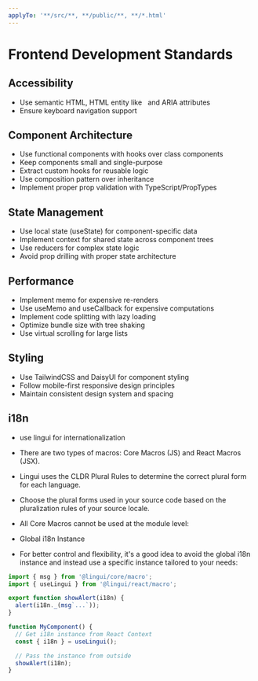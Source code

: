 ```yaml
---
applyTo: '**/src/**, **/public/**, **/*.html'
---
```


# Frontend Development Standards

## Accessibility

- Use semantic HTML, HTML entity like &nbsp; and ARIA attributes
- Ensure keyboard navigation support

## Component Architecture

- Use functional components with hooks over class components
- Keep components small and single-purpose
- Extract custom hooks for reusable logic
- Use composition pattern over inheritance
- Implement proper prop validation with TypeScript/PropTypes

## State Management

- Use local state (useState) for component-specific data
- Implement context for shared state across component trees
- Use reducers for complex state logic
- Avoid prop drilling with proper state architecture

## Performance

- Implement memo for expensive re-renders
- Use useMemo and useCallback for expensive computations
- Implement code splitting with lazy loading
- Optimize bundle size with tree shaking
- Use virtual scrolling for large lists

## Styling

- Use TailwindCSS and DaisyUI for component styling
- Follow mobile-first responsive design principles
- Maintain consistent design system and spacing

## i18n

- use lingui for internationalization
- There are two types of macros: Core Macros (JS) and React Macros (JSX).
- Lingui uses the CLDR Plural Rules to determine the correct plural form for each language.
- Choose the plural forms used in your source code based on the pluralization rules of your source locale.

- All Core Macros cannot be used at the module level:

- Global i18n Instance
- For better control and flexibility, it's a good idea to avoid the global i18n instance and instead use a specific instance tailored to your needs:

```typescript
import { msg } from '@lingui/core/macro';
import { useLingui } from '@lingui/react/macro';

export function showAlert(i18n) {
  alert(i18n._(msg`...`));
}

function MyComponent() {
  // Get i18n instance from React Context
  const { i18n } = useLingui();

  // Pass the instance from outside
  showAlert(i18n);
}
```
